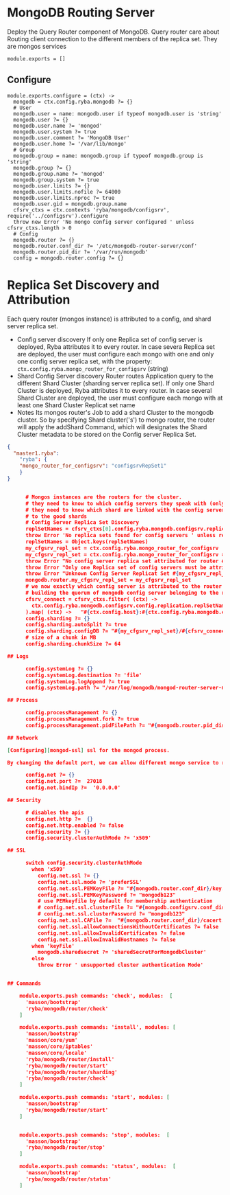 
# MongoDB Routing Server

Deploy the Query Router component of MongoDB. Query router care about Routing
client connection to the different members of the replica set. They are mongos
services

    module.exports = []

## Configure

    module.exports.configure = (ctx) ->
      mongodb = ctx.config.ryba.mongodb ?= {}
      # User
      mongodb.user = name: mongodb.user if typeof mongodb.user is 'string'
      mongodb.user ?= {}
      mongodb.user.name ?= 'mongod'
      mongodb.user.system ?= true
      mongodb.user.comment ?= 'MongoDB User'
      mongodb.user.home ?= '/var/lib/mongo'
      # Group
      mongodb.group = name: mongodb.group if typeof mongodb.group is 'string'
      mongodb.group ?= {}
      mongodb.group.name ?= 'mongod'
      mongodb.group.system ?= true
      mongodb.user.limits ?= {}
      mongodb.user.limits.nofile ?= 64000
      mongodb.user.limits.nproc ?= true
      mongodb.user.gid = mongodb.group.name
      cfsrv_ctxs = ctx.contexts 'ryba/mongodb/configsrv', require('../configsrv').configure
      throw new Error 'No mongo config server configured ' unless cfsrv_ctxs.length > 0
      # Config
      mongodb.router ?= {}
      mongodb.router.conf_dir ?= '/etc/mongodb-router-server/conf'
      mongodb.router.pid_dir ?= '/var/run/mongodb'
      config = mongodb.router.config ?= {}

# Replica Set Discovery and Attribution

Each query router (mongos instance) is attributed to a config, and shard server replica set.
- Config server discovery
  If only one Replica set of config server is deployed, Ryba attributes it to every router.
  In case severa Replica set are deployed, the user must configure each mongo with one and only one
  config server replica set, with the property: `ctx.config.ryba.mongo_router_for_configsrv` (string)
- Shard Config Server discovery
  Router routes Application query to the different Shard Cluster (sharding server replica set).
  If only one Shard Cluster is deployed, Ryba attributes it to every router.
  In case several Shard Cluster are deployed, the user must configure each mongo with at least one
  Shard Cluster Replicat set name
- Notes
  Its mongos router's Job to add a shard Cluster to the mongodb cluster. So by specifying Shard cluster('s')
  to mongo router,  the router will apply the addShard Command, which will designates the
  Shard Cluster metadata to be stored on the Config server Replica Set.


```json
{
  "master1.ryba":
    "ryba": {
    "mongo_router_for_configsrv": "configsrvRepSet1"
    }
}


      # Mongos instances are the routers for the cluster.
      # they need to know to which config servers they speak with (only one replicat set of config servers is allowed)
      # they need to know which shard are linked with the config server to be able to route the client
      # to the good shards
      # Config Server Replica Set Discovery
      replSetNames = cfsrv_ctxs[0].config.ryba.mongodb.configsrv.replica_sets
      throw Error 'No replica sets found for config servers ' unless replSetNames
      replSetNames = Object.keys(replSetNames)
      my_cfgsrv_repl_set = ctx.config.ryba.mongo_router_for_configsrv
      my_cfgsrv_repl_set = ctx.config.ryba.mongo_router_for_configsrv = replSetNames[0]  if replSetNames.length == 1 and not my_cfgsrv_repl_set?
      throw Error "No config server replica set attributed for router #{ctx.config.host}"  unless my_cfgsrv_repl_set?
      throw Error "Only one Replica set of config servers must be attributed to router #{ctx.config.host}" unless typeof my_cfgsrv_repl_set is 'string'
      throw Error "Unknown Config Server Replicat Set #{my_cfgsrv_repl_set}" unless replSetNames.indexOf my_cfgsrv_repl_set > -1
      mongodb.router.my_cfgsrv_repl_set = my_cfgsrv_repl_set
      # we now exactly which config server is attributed to the router
      # building the quorum of mongodb config server belonging to the replica set attributed to router
      cfsrv_connect = cfsrv_ctxs.filter( (ctx) ->
        ctx.config.ryba.mongodb.configsrv.config.replication.replSetName is my_cfgsrv_repl_set
      ).map( (ctx) ->   "#{ctx.config.host}:#{ctx.config.ryba.mongodb.configsrv.config.net.port}" ).join(',')
      config.sharding ?= {}
      config.sharding.autoSplit ?= true
      config.sharding.configDB ?= "#{my_cfgsrv_repl_set}/#{cfsrv_connect}"
      # size of a chunk in MB
      config.sharding.chunkSize ?= 64

## Logs

      config.systemLog ?= {}
      config.systemLog.destination ?= 'file'
      config.systemLog.logAppend ?= true
      config.systemLog.path ?= "/var/log/mongodb/mongod-router-server-#{ctx.config.host}.log"

## Process

      config.processManagement ?= {}
      config.processManagement.fork ?= true
      config.processManagement.pidFilePath ?= "#{mongodb.router.pid_dir}/mongod-router-server-#{ctx.config.host}.pid"

## Network

[Configuring][mongod-ssl] ssl for the mongod process.

By changing the default port, we can allow different mongo service to run on the same host

      config.net ?= {}
      config.net.port ?=  27018
      config.net.bindIp ?=  '0.0.0.0'

## Security

      # disables the apis
      config.net.http ?=  {}
      config.net.http.enabled ?= false
      config.security ?= {}
      config.security.clusterAuthMode ?= 'x509'

## SSL

      switch config.security.clusterAuthMode
        when 'x509'
          config.net.ssl ?= {}
          config.net.ssl.mode ?= 'preferSSL'
          config.net.ssl.PEMKeyFile ?= "#{mongodb.router.conf_dir}/key.pem"
          config.net.ssl.PEMKeyPassword ?= "mongodb123"
          # use PEMkeyfile by default for membership authentication
          # config.net.ssl.clusterFile ?= "#{mongodb.configsrv.conf_dir}/cluster.pem" # this is the mongodb version of java trustore
          # config.net.ssl.clusterPassword ?= "mongodb123"
          config.net.ssl.CAFile ?=  "#{mongodb.router.conf_dir}/cacert.pem"
          config.net.ssl.allowConnectionsWithoutCertificates ?= false
          config.net.ssl.allowInvalidCertificates ?= false
          config.net.ssl.allowInvalidHostnames ?= false
        when 'keyFile'
          mongodb.sharedsecret ?= 'sharedSecretForMongodbCluster'
        else
          throw Error ' unsupported cluster authentication Mode'


## Commands

    module.exports.push commands: 'check', modules:  [
      'masson/bootstrap'
      'ryba/mongodb/router/check'
    ]

    module.exports.push commands: 'install', modules: [
      'masson/bootstrap'
      'masson/core/yum'
      'masson/core/iptables'
      'masson/core/locale'
      'ryba/mongodb/router/install'
      'ryba/mongodb/router/start'
      'ryba/mongodb/router/sharding'
      'ryba/mongodb/router/check'
    ]

    module.exports.push commands: 'start', modules: [
      'masson/bootstrap'
      'ryba/mongodb/router/start'
    ]


    module.exports.push commands: 'stop', modules:  [
      'masson/bootstrap'
      'ryba/mongodb/router/stop'
    ]

    module.exports.push commands: 'status', modules:  [
      'masson/bootstrap'
      'ryba/mongodb/router/status'
    ]
